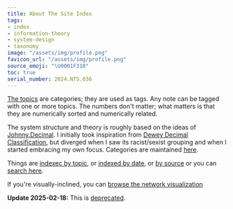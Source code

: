 ```yaml
---
title: About The Site Index
tags:
- index
- information-theory
- system-design
- taxonomy
image: "/assets/img/profile.png"
favicon_url: "/assets/img/profile.png"
source_emoji: "\U0001F310"
toc: true
serial_number: 2024.NTS.036
---
```

[The topics](/tags) are categories; they are used as tags.
Any note can be tagged with one or more topics.
The numbers don't matter; what matters is that they are numerically sorted and numerically related.

The system structure and theory is roughly based on the ideas of <a href="https://johnnydecimal.com" target="_blank">Johnny.Decimal</a>.
I initially took inspiration from <a href="https://en.wikipedia.org/wiki/Dewey_Decimal_Classification" target="_blank">Dewey Decimal Classification</a>, but diverged when I saw its racist/sexist grouping and when I started embracing my own focus.
  Categories are maintained <a href="https://github.com/joshbeckman/notes/blob/master/_data/decimals.yml">here</a>.

Things are [indexec by topic](/tags), or <a href="/dates">indexed by date</a>, or <a href="/sources">by source</a> or you can <a href="/search">search here</a>.

If you're visually-inclined, you can [browse the network visualization](/network)

**Update 2025-02-18:** This is [deprecated](https://www.joshbeckman.org/blog/dropping-johnny-decimal-leaning-into-tags-and-search).
